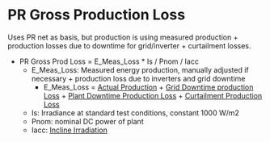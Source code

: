 # PR Gross Production Loss

Uses PR net as basis, but production is using measured production + production losses due to downtime for grid/inverter + curtailment losses.

- PR Gross Prod Loss = E_Meas_Loss * Is / Pnom / Iacc
    - E_Meas_Loss: Measured energy production, manually adjusted if necessary + production loss due to inverters and grid downtime
        - E_Meas_Loss = [Actual Production](../../Yield%20and%20Weather/Actual%20Production/Actual%20Production.md) + [Grid Downtime production Loss](../../Production%20Losses/Grid%20down%20time%20production%20losses/Grid%20down%20time%20production%20losses.md) + [Plant Downtime Production Loss](../../Production%20Losses/Plant%20down%20time%20production%20losses/Plant%20down%20time%20production%20losses.md) + [Curtailment Production Loss](../../Production%20Losses/Curtailment%20production%20losses/Curtailment%20production%20losses.md) 
    - Is: Irradiance at standard test conditions, constant 1000 W/m2
    - Pnom: nominal DC power of plant
    - Iacc: [Incline Irradiation](../../Yield%20and%20Weather/Incline%20Irradiation/Incline%20Irradiation.md)
      

